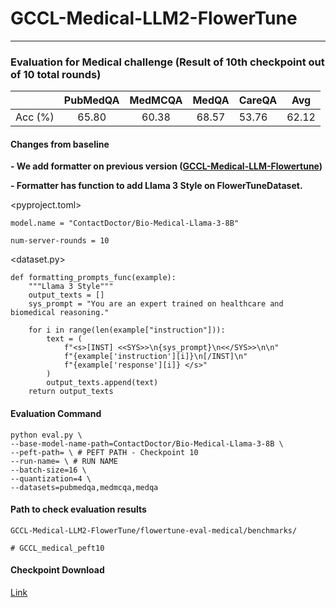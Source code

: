 # GCCL-Medical-LLM2-FlowerTune

---

### Evaluation for Medical challenge (Result of 10th checkpoint out of 10 total rounds)

|        | PubMedQA | MedMCQA | MedQA | CareQA |  Avg  |
| :-----: | :------: | :-----: | :---: | ------ | :---: |
| Acc (%) |  65.80  |  60.38  | 68.57 | 53.76  | 62.12 |

#### Changes from baseline

**- We add formatter on previous version ([GCCL-Medical-LLM-Flowertune](https://github.com/gachon-CCLab/GCCL-Medical-LLM-FlowerTune))**

**- Formatter has function to add Llama 3 Style on FlowerTuneDataset.**

<pyproject.toml>

`model.name = "ContactDoctor/Bio-Medical-Llama-3-8B"`

`num-server-rounds = 10`

<dataset.py>

```
def formatting_prompts_func(example):
    """Llama 3 Style"""
    output_texts = []
    sys_prompt = "You are an expert trained on healthcare and biomedical reasoning."

    for i in range(len(example["instruction"])):
        text = (
            f"<s>[INST] <<SYS>>\n{sys_prompt}\n<</SYS>>\n\n"
            f"{example['instruction'][i]}\n[/INST]\n"
            f"{example['response'][i]} </s>"
        )
        output_texts.append(text)
    return output_texts
```

#### Evaluation Command

```
python eval.py \
--base-model-name-path=ContactDoctor/Bio-Medical-Llama-3-8B \
--peft-path= \ # PEFT PATH - Checkpoint 10
--run-name= \ # RUN NAME
--batch-size=16 \
--quantization=4 \
--datasets=pubmedqa,medmcqa,medqa
```

#### Path to check evaluation results

```
GCCL-Medical-LLM2-FlowerTune/flowertune-eval-medical/benchmarks/

# GCCL_medical_peft10
```

#### Checkpoint Download

[Link](https://drive.google.com/drive/folders/1Nley5gPpxvtD-eLt8nH4SSLCf_Ap2jHx?usp=sharing)
